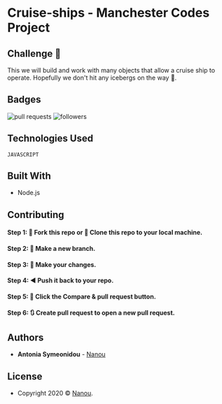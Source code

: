 # Cruise-ships - Manchester Codes Project

<h2 id="challenge-">Challenge 🚢</h2>

This we will  build and work with many objects that allow a cruise ship to operate. Hopefully we don't hit any icebergs on the way 👀.

## Badges

![pull requests](https://img.shields.io/bitbucket/pr-raw/antoniasymeonidou/Virtual_Pet)
![followers](https://img.shields.io/github/followers/antoniasymeonidou?label=Follow&style=social)


## Technologies Used
```
JAVASCRIPT
```

## Built With

* Node.js 

## Contributing

#### Step 1: 🍴 Fork this repo or  👯 Clone this repo to your local machine.

#### Step 2: 🔨 Make a new branch.

#### Step 3: 💱 Make your changes.

#### Step 4: ◀️ Push it back to your repo.

#### Step 5: 📱 Click the Compare & pull request button.

#### Step 6: 🔃 Create pull request to open a new pull request.

## Authors

* **Antonia Symeonidou** - [Nanou](https://github.com/antoniasymeonidou)

## License

- Copyright 2020 © <a href="https://github.com/antoniasymeonidou">Nanou</a>.
